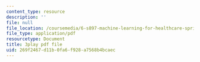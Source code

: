```yaml
---
content_type: resource
description: ''
file: null
file_location: /coursemedia/6-s897-machine-learning-for-healthcare-spring-2019/269f2467d11b0fa6f928a7568b4bcaec_kZrb6ZIwJqg.pdf
file_type: application/pdf
resourcetype: Document
title: 3play pdf file
uid: 269f2467-d11b-0fa6-f928-a7568b4bcaec
---
```

